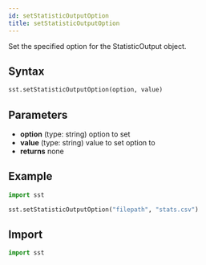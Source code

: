```yaml
---
id: setStatisticOutputOption
title: setStatisticOutputOption
---
```


<!---
SAND2022-6843 O
Source: sst-documentation/manuals/python
--->

Set the specified option for the StatisticOutput object.

## Syntax
```python
sst.setStatisticOutputOption(option, value)
```

## Parameters
* **option** (type: string) option to set 
* **value** (type: string) value to set option to 
* **returns** none


## Example

```python
import sst

sst.setStatisticOutputOption("filepath", "stats.csv")
```

## Import
```python
import sst
```